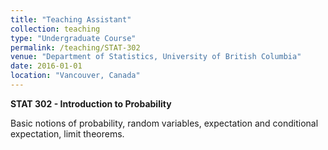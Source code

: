 ```yaml
---
title: "Teaching Assistant"
collection: teaching
type: "Undergraduate Course"
permalink: /teaching/STAT-302
venue: "Department of Statistics, University of British Columbia"
date: 2016-01-01
location: "Vancouver, Canada"
---
```

**STAT 302 - Introduction to Probability**

Basic notions of probability, random variables, expectation and conditional expectation, limit theorems.